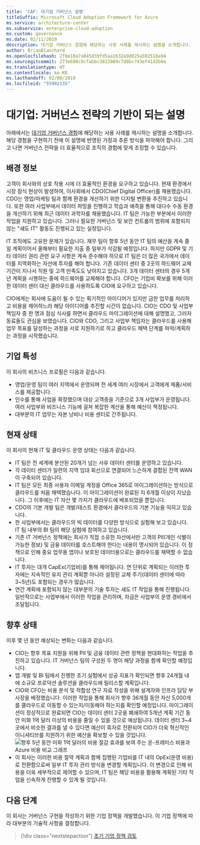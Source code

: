 ```yaml
---
title: 'CAF: 대기업 거버넌스 설명'
titleSuffix: Microsoft Cloud Adoption Framework for Azure
ms.service: architecture-center
ms.subservice: enterprise-cloud-adoption
ms.custom: governance
ms.date: 02/11/2019
description: 대기업 거버넌스 경험에 해당하는 사용 사례를 제시하는 설명을 소개합니다.
author: BrianBlanchard
ms.openlocfilehash: 2f8e18a7a845d39fd5aa1632a9d025a502518a94
ms.sourcegitcommit: 273e690c0cfabbc3822089c7d8bc743ef41d2b6e
ms.translationtype: HT
ms.contentlocale: ko-KR
ms.lasthandoff: 02/08/2019
ms.locfileid: "55902135"
---
```

# <a name="large-enterprise-the-narrative-behind-the-governance-strategy"></a>대기업: 거버넌스 전략의 기반이 되는 설명

아래에서는 [대기업 거버넌스 경험](./overview.md)에 해당하는 사용 사례를 제시하는 설명을 소개합니다. 해당 경험을 구현하기 전에 이 설명에 반영된 가정과 추론 방식을 파악해야 합니다. 그리고 나면 거버넌스 전략을 더 효율적으로 조직의 경험에 맞게 조정할 수 있습니다.

## <a name="back-story"></a>배경 정보

고객이 회사와의 상호 작용 시에 더 효율적인 환경을 요구하고 있습니다. 현재 환경에서 시장 잠식 현상이 발생하여, 이사회에서 CDO(Chief Digital Officer)를 채용했습니다. CDO는 영업/마케팅 팀과 함께 환경을 개선하기 위한 디지털 변환을 추진하고 있습니다. 또한 여러 사업부에서 데이터 파밍을 진행하고 학습과 예측을 통해 대다수 수동 환경을 개선하기 위해 최근 데이터 과학자를 채용했습니다. IT 팀은 가능한 부분에서 이러한 작업을 지원하고 있습니다. 그러나 필요한 거버넌스 및 보안 컨트롤의 범위에 포함되지 않는 "섀도 IT" 활동도 진행되고 있는 실정입니다.

IT 조직에도 고유한 문제가 있습니다. 재무 팀이 향후 5년 동안 IT 팀의 예산을 계속 줄일 계획이어서 올해부터 필요한 지출 중 일부가 삭감될 예정입니다. 하지만 GDPR 및 기타 데이터 권리 관련 요구 사항은 계속 준수해야 하므로 IT 팀은 더 많은 국가에서 데이터를 지역화하는 자산에 투자를 해야 합니다. 기존 데이터 센터 중 2곳의 하드웨어 교체 기간이 지나서 직원 및 고객 만족도도 낮아지고 있습니다. 3개 데이터 센터의 경우 5개년 계획을 시행하는 중에 하드웨어를 교체해야 합니다. CFO는 기업비 확보를 위해 이러한 데이터 센터 대신 클라우드를 사용하도록 CIO에 요구하고 있습니다.

CIO에게는 회사에 도움이 될 수 있는 획기적인 아이디어가 있지만 급한 업무를 처리하고 비용을 제어하느라 해당 아이디어를 추진할 시간이 없습니다. CIO는 CDO 및 사업부 책임자 중 한 명과 점심 식사를 하면서 클라우드 마이그레이션에 대해 설명했고, 그러자 동료들도 관심을 보였습니다. CIO와 CDO, 그리고 사업부 책임자는 클라우드를 사용해 업무 목표를 달성하는 과정을 서로 지원하기로 하고 클라우드 채택 단계를 파악/계획하는 과정을 시작했습니다.

## <a name="business-characteristics"></a>기업 특성

이 회사의 비즈니스 프로필은 다음과 같습니다.

- 영업/운영 팀이 여러 지역에서 운영되며 전 세계 여러 시장에서 고객에게 제품/서비스를 제공합니다.
- 인수를 통해 사업을 확장했으며 대상 고객층을 기준으로 3개 사업부가 운영됩니다. 여러 사업부와 비즈니스 기능에 걸쳐 복잡한 계산을 통해 예산이 책정됩니다.
- 대부분의 IT 업무는 자본 낭비나 비용 센터로 간주됩니다.

## <a name="current-state"></a>현재 상태

이 회사의 현재 IT 및 클라우드 운영 상태는 다음과 같습니다.

- IT 팀은 전 세계에 분산된 20개가 넘는 사유 데이터 센터를 운영하고 있습니다.
- 각 데이터 센터가 일련의 지역 임대 회선으로 연결되어 느슨하게 결합된 전역 WAN이 구축되어 있습니다.
- IT 팀은 모든 최종 사용자 이메일 계정을 Office 365로 마이그레이션하는 방식으로 클라우드를 처음 채택했습니다. 이 마이그레이션이 완료된 지 6개월 이상이 지났습니다. 그 이후에는 IT 자산 몇 가지가 클라우드에 배포되었을 뿐입니다.
- CDO의 기본 개발 팀은 개발/테스트 환경에서 클라우드의 기본 기능을 익히고 있습니다.
- 한 사업부에서는 클라우드의 빅 데이터를 다양한 방식으로 실험해 보고 있습니다. IT 팀 내부의 BI 팀이 해당 실험에 참여하고 있습니다.
- 기존 IT 거버넌스 정책에는 회사가 직접 소유한 자산에서만 고객의 PII(개인 식별이 가능한 정보) 및 금융 데이터를 호스트해야 한다는 내용이 명시되어 있습니다. 이 정책으로 인해 중요 업무용 앱이나 보호된 데이터용으로는 클라우드를 채택할 수 없습니다.
- IT 투자는 대개 CapEx(기업비)를 통해 제어됩니다. 연 단위로 계획되는 이러한 투자에는 지속적인 유지 관리 계획뿐 아니라 설정된 교체 주기(데이터 센터에 따라 3~5년)도 포함되는 경우가 많습니다.
- 연간 계획에 포함되지 않는 대부분의 기술 투자는 섀도 IT 작업을 통해 진행됩니다. 일반적으로는 사업부에서 이러한 작업을 관리하며, 자금은 사업부의 운영 경비에서 조달됩니다.

## <a name="future-state"></a>향후 상태

이후 몇 년 동안 예상되는 변화는 다음과 같습니다.

- CIO는 향후 목표 지원을 위해 PII 및 금융 데이터 관련 정책을 현대화하는 작업을 추진하고 있습니다. IT 거버넌스 팀의 구성원 두 명이 해당 과정을 함께 확인할 예정입니다.
- 앱 개발 및 BI 팀에서 진행한 초기 실험에서 성공 지표가 확인되면 향후 24개월 내에 소규모 프로덕션 솔루션을 클라우드에 릴리스할 계획입니다.
- CIO와 CFO는 비용 분석 및 적합성 연구 자료 작성을 위해 설계자와 인프라 담당 부사장을 배정했습니다. 이러한 작업을 통해 회사가 향후 36개월 동안 자산 5,000개를 클라우드로 이동할 수 있는지/이동해야 하는지를 확인할 예정입니다. 마이그레이션이 정상적으로 완료되면 CIO는 데이터 센터 2곳을 폐쇄하여 5개년 계획 기간 동안 미화 1억 달러 이상의 비용을 줄일 수 있을 것으로 예상됩니다. 데이터 센터 3~4곳에서 비슷한 결과를 낼 수 있다면 예산이 흑자로 전환되어 CIO가 더욱 혁신적인 이니셔티브를 지원하기 위한 예산을 확보할 수 있을 것입니다.
    ![향후 5년 동안 미화 1억 달러의 비용 절감 효과를 보여 주는 온-프레미스 비용과 Azure 비용 비교 그래프](../../../_images/governance/calculator-enterprise.png)
- 이 회사는 이러한 비용 절약 계획과 함께 집행된 기업비를 IT 내의 OpEx(운영 비용)로 전환함으로써 일부 IT 투자 관리 방식을 변경할 계획입니다. 이 변경으로 인해 비용을 더욱 세부적으로 제어할 수 있으며, IT 팀은 해당 비용을 활용해 계획된 기타 작업을 신속하게 진행할 수 있게 될 것입니다.

## <a name="next-steps"></a>다음 단계

이 회사는 거버넌스 구현을 작성하기 위한 기업 정책을 개발했습니다. 이 기업 정책에 따라 대부분의 기술적 사항을 결정합니다.

> [!div class="nextstepaction"]
> [초기 기업 정책 검토](./initial-corporate-policy.md)
